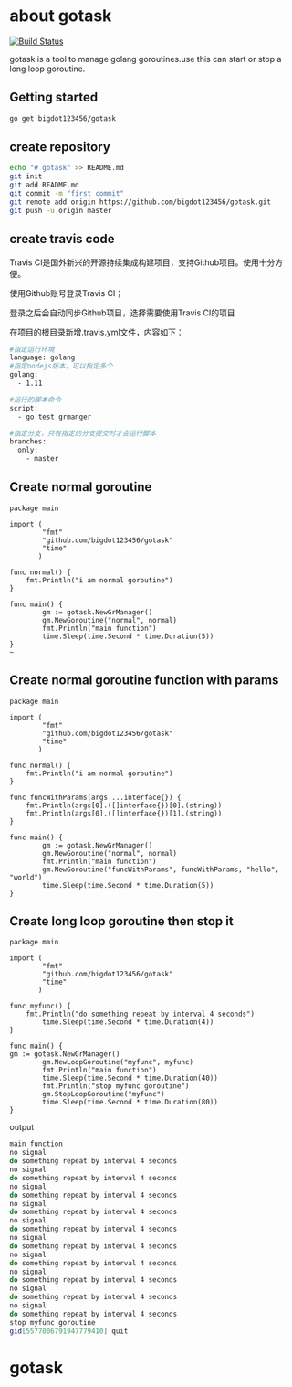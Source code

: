 # about gotask 
[![Build Status](https://travis-ci.org/scottkiss/grtm.svg?branch=master)](https://travis-ci.org/scottkiss/grtm)

gotask is a tool to manage golang goroutines.use this can start or stop a long loop goroutine.

## Getting started
```bash
go get bigdot123456/gotask
```

## create repository
```bash
echo "# gotask" >> README.md
git init
git add README.md
git commit -m "first commit"
git remote add origin https://github.com/bigdot123456/gotask.git
git push -u origin master
```

## create travis code

Travis CI是国外新兴的开源持续集成构建项目，支持Github项目。使用十分方便。 

使用Github账号登录Travis CI； 

登录之后会自动同步Github项目，选择需要使用Travis CI的项目 

在项目的根目录新增.travis.yml文件，内容如下： 

```bash
#指定运行环境
language: golang
#指定nodejs版本，可以指定多个
golang:
  - 1.11

#运行的脚本命令
script:
  - go test grmanger

#指定分支，只有指定的分支提交时才会运行脚本
branches:
  only:
    - master
```


## Create normal goroutine

```golang
package main

import (
        "fmt"
        "github.com/bigdot123456/gotask"
        "time"
       )

func normal() {
    fmt.Println("i am normal goroutine")
}

func main() {
        gm := gotask.NewGrManager()
        gm.NewGoroutine("normal", normal)
        fmt.Println("main function")
        time.Sleep(time.Second * time.Duration(5))
}
~
```

## Create normal goroutine function with params

```golang
package main

import (
        "fmt"
        "github.com/bigdot123456/gotask"
        "time"
       )

func normal() {
    fmt.Println("i am normal goroutine")
}

func funcWithParams(args ...interface{}) {
    fmt.Println(args[0].([]interface{})[0].(string))
    fmt.Println(args[0].([]interface{})[1].(string))
}

func main() {
        gm := gotask.NewGrManager()
        gm.NewGoroutine("normal", normal)
        fmt.Println("main function")
        gm.NewGoroutine("funcWithParams", funcWithParams, "hello", "world")
        time.Sleep(time.Second * time.Duration(5))
}
```

## Create long loop goroutine then stop it

```golang
package main

import (
        "fmt"
        "github.com/bigdot123456/gotask"
        "time"
       )

func myfunc() {
    fmt.Println("do something repeat by interval 4 seconds")
        time.Sleep(time.Second * time.Duration(4))
}

func main() {
gm := gotask.NewGrManager()
        gm.NewLoopGoroutine("myfunc", myfunc)
        fmt.Println("main function")
        time.Sleep(time.Second * time.Duration(40))
        fmt.Println("stop myfunc goroutine")
        gm.StopLoopGoroutine("myfunc")
        time.Sleep(time.Second * time.Duration(80))
}
```

output

```bash
main function
no signal
do something repeat by interval 4 seconds
no signal
do something repeat by interval 4 seconds
no signal
do something repeat by interval 4 seconds
no signal
do something repeat by interval 4 seconds
no signal
do something repeat by interval 4 seconds
no signal
do something repeat by interval 4 seconds
no signal
do something repeat by interval 4 seconds
no signal
do something repeat by interval 4 seconds
no signal
do something repeat by interval 4 seconds
no signal
do something repeat by interval 4 seconds
stop myfunc goroutine
gid[5577006791947779410] quit

```


# gotask
